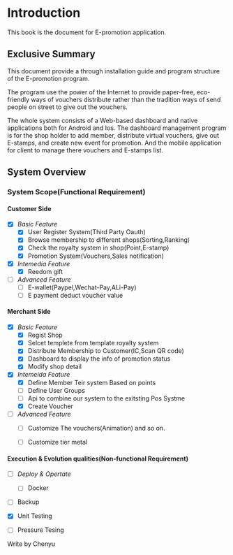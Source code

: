 # Introduction

This book is the document for E-promotion application. 

## Exclusive Summary

This document provide a through installation guide and program structure of the E-promotion program.

The program use the power of the Internet to provide paper-free, eco-friendly ways of vouchers distribute rather than the tradition ways of send people on street to give out the vouchers.

The whole system consists of a Web-based dashboard and native applications both for Android and Ios. The dashboard management program is for the shop holder to add member, distribute virtual vouchers, give out E-stamps, and create new event for promotion. And the mobile application for client to manage there vouchers and E-stamps list. 


## System Overview

### System Scope(Functional Requirement)

#### Customer Side

- [X] *Basic Feature*
  - [X]  User Register System(Third Party Oauth)
  - [X]  Browse membership to different shops(Sorting,Ranking)
  - [X]  Check the royalty system in shop(Point,E-stamp)
  - [X]  Promotion System(Vouchers,Sales notification)

- [X] *Intemedia Feature*
  - [X]  Reedom gift

- [ ] *Advanced Feature*
  - [ ]  E-wallet(Paypel,Wechat-Pay,ALi-Pay) 
  - [ ]  E payment deduct voucher value

#### Merchant Side

- [X] *Basic Feature*
  - [X] Regist Shop
  - [X] Selcet templete from template royalty system
  - [X] Distribute Membership to Customer(IC,Scan QR code)
  - [X] Dashboard to display the info of promotion status
  - [X] Modify shop detail

- [X] *Intemeida Feature*
  - [X] Define Member Teir system Based on points
  - [ ] Define User Groups 
  - [ ] Api to combine our system to the exitsting Pos Systme
  - [X] Create Voucher

- [ ] *Advanced Feature*
  - [ ] Customize The vouchers(Animation) and so on.
  - [ ] Customize tier metal


#### Execution & Evolution qualities(Non-functional Requirement)

- [ ] *Deploy & Opertate*
  - [ ] Docker

- [ ] Backup

- [X] Unit Testing

- [ ] Pressure Tesing


Write by Chenyu


